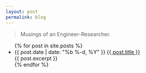 ```yaml
---
layout: post
permalink: blog
---
```


  > Musings of an Engineer-Researcher.

<ul class="posts">
  {% for post in site.posts %}
  <br>
    <li><span class = "post-date">
      <time>{{ post.date | date: "%b %-d, %Y" }}</time></span>
        <a class= "post-link" href="{{ post.url | prepend: site.baseurl }}">{{ post.title }}</a>
      <br>
      {{  post.excerpt  }}
    </li>
  {% endfor %}
</ul>
